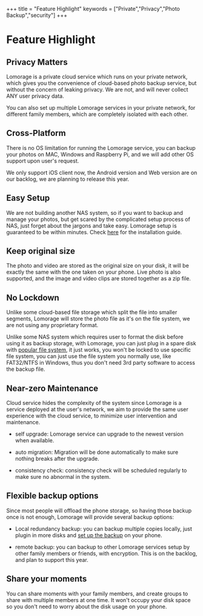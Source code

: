 +++
title = "Feature Highlight"
keywords = ["Private","Privacy","Photo Backup","security"]
+++

# Feature Highlight

## Privacy Matters

Lomorage is a private cloud service which runs on your private network, which gives you the convenience of cloud-based photo backup service, but without the concern of leaking privacy. We are not, and will never collect ANY user privacy data.

You can also set up multiple Lomorage services in your private network, for different family members, which are completely isolated with each other.

<!--
You can also use either [DES]() to encrypt your photos, or use any [encrypted file system]() supported by the operating system.-->

## Cross-Platform

There is no OS limitation for running the Lomorage service, you can backup your photos on MAC, Windows and Raspberry Pi, and we will add other OS support upon user's request.

We only support iOS client now, the Android version and Web version are on our backlog, we are planning to release this year.

## Easy Setup

We are not building another NAS system, so if you want to backup and manage your photos, but get scared by the complicated setup process of NAS, just forget about the jargons and take easy. Lomorage setup is guaranteed to be within minutes. Check [here](/installation) for the installation guide.

## Keep original size

The photo and video are stored as the original size on your disk, it will be exactly the same with the one taken on your phone. Live photo is also supported, and the image and video clips are stored together as a zip file.


## No Lockdown

Unlike some cloud-based file storage which split the file into smaller segments, Lomorage will store the photo file as it's on the file system, we are not using any proprietary format.

Unlike some NAS system which requires user to format the disk before using it as backup storage, with Lomorage, you can just plug in a spare disk with [popular file system](/faq/#4-what-file-systems-supported), it just works, you won't be locked to use specific file system, you can just use the file system you normally use, like FAT32/NTFS in Windows, thus you don't need 3rd party software to access the backup file.

## Near-zero Maintenance

Cloud service hides the complexity of the system since Lomorage is a service deployed at the user's network, we aim to provide the same user experience with the cloud service, to minimize user intervention and maintenance.

  - self upgrade: Lomorage service can upgrade to the newest version when available.

  - auto migration: Migration will be done automatically to make sure nothing breaks after the upgrade.

  - consistency check: consistency check will be scheduled regularly to make sure no abnormal in the system.

<!--  - expandable storage: we provide several [options](https://www.lomorage.com/expand-stroage) to expand the storage which disk is out-of-space.-->

## Flexible backup options

Since most people will offload the phone storage, so having those backup once is not enough, Lomorage will provide several backup options:

  - Local redundancy backup: you can backup multiple copies locally, just plugin in more disks and [set up the backup](/faq/#3-how-to-setup-redundancy-backup) on your phone.

  - remote backup: you can backup to other Lomorage services setup by other family members or friends, with encryption. This is on the backlog, and plan to support this year.

<!--  - cloud backup: cloud backup on popular vendors is a good complimentary. This is on the backlog, and plan to support this year.-->

## Share your moments

You can share moments with your family members, and create groups to share with multiple members at one time. It won't occupy your disk space so you don't need to worry about the disk usage on your phone.


